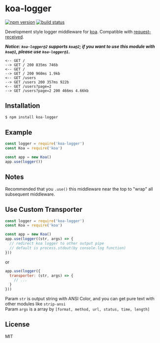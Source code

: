 
# koa-logger

[![npm version][npm-image]][npm-url]
[![build status][travis-image]][travis-url]

 Development style logger middleware for [koa](https://github.com/koajs/koa).  Compatible with [request-received](https://github.com/cabinjs/request-received).

___Notice: `koa-logger@2` supports `koa@2`; if you want to use this module with `koa@1`, please use `koa-logger@1`.___

```
<-- GET /
--> GET / 200 835ms 746b
<-- GET /
--> GET / 200 960ms 1.9kb
<-- GET /users
--> GET /users 200 357ms 922b
<-- GET /users?page=2
--> GET /users?page=2 200 466ms 4.66kb
```

## Installation

```js
$ npm install koa-logger
```

## Example

```js
const logger = require('koa-logger')
const Koa = require('koa')

const app = new Koa()
app.use(logger())
```

## Notes

  Recommended that you `.use()` this middleware near the top
  to "wrap" all subsequent middleware.

## Use Custom Transporter

```js
const logger = require('koa-logger')
const Koa = require('koa')

const app = new Koa()
app.use(logger((str, args) => {
  // redirect koa logger to other output pipe
  // default is process.stdout(by console.log function)
}))
```
or
```js
app.use(logger({
  transporter: (str, args) => {
    // ...
  }
}))
```

  Param `str` is output string with ANSI Color, and you can get pure text with other modules like `strip-ansi`  
  Param `args` is a array by `[format, method, url, status, time, length]`

## License

  MIT

[npm-image]: https://img.shields.io/npm/v/koa-logger.svg?style=flat-square
[npm-url]: https://www.npmjs.com/package/koa-logger
[travis-image]: https://img.shields.io/travis/koajs/logger.svg?style=flat-square
[travis-url]: https://travis-ci.org/koajs/logger
